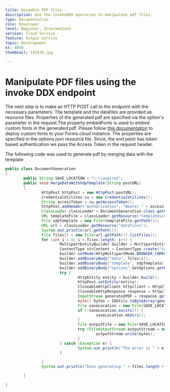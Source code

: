 ```yaml
---
title: Assemble PDF files
description: Use the invokeDDX operation to manipulate pdf files.
type: Documentation
role: Developer
level: Beginner, Intermediate
version: Cloud Service
feature: Output Service
topic: Development
kt: 9958
thumbnail: 332439.jpg

---
```

# Manipulate PDF files using the invoke DDX endpoint


The next step is to make an HTTP POST call to the endpoint with the necessary parameters. The template and the datafiles are provided as resource files. Properties of the generated pdf are specified via the option's parameter in the request.The property embedFonts is used to embed custom fonts in the generated pdf. Please follow [this documentation](https://experienceleague.adobe.com/docs/experience-manager-learn/cloud-service/forms/developing-for-cloud-service/intellij-set-up.html) to deploy custom fonts to your Forms cloud instance. The properties are specified in the options.json resource file. Since, the end point has token based authentication we pass the Access Token in the request header.

The following code was used to generate pdf by merging data with the template

```java
public class DocumentGeneration
{
        public String SAVE_LOCATION = "c:\\aspire1";
        public void mergeDataWithXdpTemplate(String postURL)
        {
                HttpPost httpPost = new HttpPost(postURL);
                CredentialUtilites cu = new CredentialUtilites();
                String accessToken = cu.getAccessToken();
                httpPost.addHeader("Authorization", "Bearer " + accessToken);
                ClassLoader classLoader = DocumentGeneration.class.getClassLoader();
                URL templateFile = classLoader.getResource("templates/custom_fonts.xdp");
                File xdpTemplate = new File(templateFile.getPath());
                URL url = classLoader.getResource("datafiles");
                System.out.println(url.getPath());
                File files[] = new File(url.getPath()).listFiles();
                for (int i = 0; i < files.length; i++) {
                        MultipartEntityBuilder builder = MultipartEntityBuilder.create();
                        ContentType strContent = ContentType.create("text/plain", Charset.forName("UTF-8"));
                        builder.setMode(HttpMultipartMode.BROWSER_COMPATIBLE);
                        builder.addBinaryBody("data", files[i]);
                        builder.addBinaryBody("template", xdpTemplate);
                        builder.addBinaryBody("options",GetOptions.getPDFOptions().getBytes(),ContentType.APPLICATION_JSON,"options"
                        try {
                                HttpEntity entity = builder.build();
                                httpPost.setEntity(entity);
                                CloseableHttpClient httpclient = HttpClients.createDefault();
                                CloseableHttpResponse response = httpclient.execute(httpPost);
                                InputStream generatedPDF = response.getEntity().getContent();
                                byte[] bytes = IOUtils.toByteArray(generatedPDF);
                                File saveLocation = new File(SAVE_LOCATION);
                                if (!saveLocation.exists()) {
                                        saveLocation.mkdirs();
                                }
                                File outputFile = new File(SAVE_LOCATION+File.separator+files[i].getName().replace("xml", "pdf"));
                                try (FileOutputStream outputStream = new FileOutputStream(outputFile)) {
                                        outputStream.write(bytes);
                                }
                        } catch (Exception e) {
                                System.out.println("The error is " + e.getMessage());
                        }

                }
                System.out.println("Done generating " + files.length + " files");

        }

}
```
